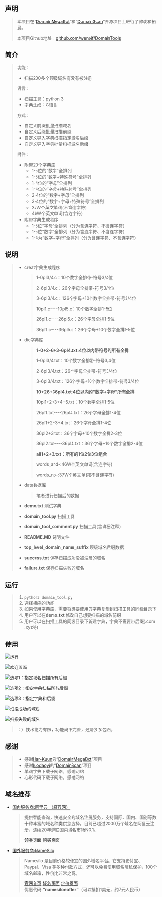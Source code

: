 ## 声明

> 本项目在“[DomainMegaBot](https://github.com/Har-Kuun/DomainMegaBot)”和“[DomainScan](https://github.com/luodaoyi/DomainScan)”开源项目上进行了修改和拓展。
>
> 本项目Github地址：[github.com/wenoif/DomainTools](https://github.com/wenoif/DomainTools)
>



## 简介

> 功能：
>
> + 扫描200多个顶级域名有没有被注册
>
> 语言：
>
> + 扫描工具：python 3
> + 字典生成：C语言
>
> 方式：
>
> + 自定义前缀批量扫描域名
> + 自定义后缀批量扫描前缀
> + 自定义导入字典扫描指定域名后缀
> + 自定义导入字典批量扫描域名后缀
>
> 附件：
>
> + 附带20个字典库
>   + 1-5位的“数字”全排列
>   + 1-5位的“数字+特殊符号”全排列
>   + 1-4位的“字母”全排列
>   + 1-4位的“字母+特殊符号”全排列
>   + 2-4位的“数字+字母”全排列
>   + 2-4位的“数字+字母+特殊符号”全排列
>   + 37W个英文单词(不含连字符)
>   + 46W个英文单词(含连字符)
> + 附带字典生成程序
>   + 1-5位“字母”全排列（分为含连字符、不含连字符）
>   + 1-5位“数字”全排列（分为含连字符、不含连字符）
>   + 1-4为“数字+字母”全排列（分为含连字符、不含连字符）
>
> 



## 说明

> + creat字典生成程序
>
>   > 1-0pl3/4.c：10个数字全排带-符号3/4位
>   >
>   > 2-6pl3/4.c：26个字母全排带-符号3/4位
>   >
>   > 3-6pl3/4.c：126个字母+10个数字全排带-符号3/4位
>   >
>   > 10pl1.c----10pl5.c：10个数字全排1-5位
>   >
>   > 26pl1.c----26pl5.c：26个字母全排1-5位
>   >
>   > 36pl1.c----36pl5.c：26个字母+10个数字全排1-5位
>
> + dic字典库
>
>   > **1-0+2-6+3-6pl4.txt:4位以内带符号的所有全排**
>   >
>   > 1-0pl3/4.txt：10个数字全排带-符号3/4位
>   >
>   > 2-6pl3/4.txt：26个字母全排带-符号3/4位
>   >
>   > 3-6pl3/4.txt：126个字母+10个数字全排带-符号3/4位
>   >
>   > **10+26+36pl4.txt:4位以内的“数字+字母”所有全排**
>   >
>   > 10pl1+2+3+4+5.txt：10个数字全排1-5位
>   >
>   > 26pl1.txt----26pl4.txt：26个字母全排1-4位
>   >
>   > 26pl1+2+3+4.txt：26个字母全排1-4位
>   >
>   > 36pl2+3.txt：36个字母+10个数字全排2-3位
>   >
>   > 36pl2.txt----36pl4.txt：36个字母+10个数字全排2-4位
>   >
>   > **all1+2+3.txt：所有的1位2位3位组合**
>   >
>   > words_and-:46W个英文单词(含连字符)
>   >
>   > words_no-:37W个英文单词(不含连字符)
>
> + data数据库
>
>   > 笔者进行扫描后的数据
>
> + **demo.txt**  测试字典
>
> + **domain_tool.py**  扫描工具
>
> + **domain_tool_comment.py** 扫描工具(含详细注释)
>
> + **README.MD** 说明文件
>
> + **top_level_domain_name_suffix** 顶级域名后缀数据
>
> + **success.txt** 保存扫描成功没被注册的域名
>
> + **failure.txt** 保存扫描失败的域名



##  运行

> 1. `python3 domain_tool.py`
> 2. 选择相应的功能
> 3. 如果使用字典库，需要将想要使用的字典复制到扫描工具的同级目录下
> 4. 用户可以在**demo.txt** 修改自己想要扫描的域名前缀
> 5. 用户可以在扫描工具的同级目录下新建字典，字典不需要带后缀(.com  .xyz等)



## 使用

![运行](README/image-20200724141619015.png)



![欢迎页面](README/image-20200724141718134.png)



![选项1：指定域名扫描所有后缀](README/image-20200724141848099.png)



![选项2：指定字典扫描所有后缀](README/image-20200724142111200.png)





![选项3：指定字典和后缀](README/image-20200724142247770.png)



![扫描成功的域名](README/image-20200724142519810.png)



![扫描失败的域名](README/image-20200724142559634.png)

>  ：）技术能力有限，功能尚不完善，还请多多包涵。



## 感谢

> + 感谢[Har-Kuun](https://github.com/Har-Kuun)的“[DomainMegaBot](https://github.com/Har-Kuun/DomainMegaBot)”项目
> + 感谢[luodaoyi](https://github.com/luodaoyi)的“[DomainScan](https://github.com/luodaoyi/DomainScan)”项目
> + 单词字典下载于网络，感谢网络
> + 心形代码下载于网络，感谢网络





## 域名推荐

+ [国内服务商:阿里云 （原万网）](https://www.aliyun.com/minisite/goods?userCode=pdvz8axd)

  > 提供智能查询，快速安全的域名注册服务，支持国际、国内、国别等数十种丰富的域名种类供您选择。目前已超过2000万个域名在阿里云注册，连续20年蝉联国内域名市场NO.1。
  >
  > [领券页面](https://www.aliyun.com/minisite/goods?userCode=pdvz8axd)	
  > [购买页面](https://www.aliyun.com/minisite/goods?userCode=pdvz8axd)

+ [国外服务商:NameSilo](https://www.namesilo.com/?rid=8736b96bt)

  > Namesilo 是目前价格较便宜的国外域名平台。它支持支付宝、Paypal、Visa 等多种付款方式，还可以免费使用域名隐私保护，100个域名邮箱，性价比非常之高。
  >
  > [官网首页](https://www.namesilo.com/?rid=8736b96bt)	
  > [域名页面](https://www.namesilo.com/register.php?rid=8736b96bt)	
  > [定价页面](https://www.namesilo.com/pricing?rid=8736b96bt)	
  > 优惠代码:**“namesiloeoffer”**（可以抵扣1美元，约7元人民币）






